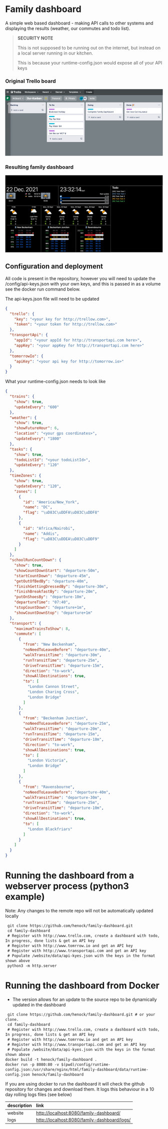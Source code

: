 # Family dashboard

A simple web based dashboard - making API calls to other systems and displaying the results (weather, our commutes and todo list).
 
> **SECURITY NOTE** 
> 
> This is not supposed to be running out on the internet, but instead on a local server running in our kitchen.
>
> This is because your runtime-config.json would expose all of your API keys


### Original Trello board

![Original Trello board](/docs/2021-11-20-trello-board.png)

### Resulting family dashboard

![Original Trello board](/docs/2021-12-22-family-dashboard.jpg)


## Configuration and deployment 

All code is present in the repository, however you will need to update the /config/api-keys.json with your own keys, and this is passed in as a volume see the docker run command below.

The api-keys.json file will need to be updated  
```json
{
  "trello": {
    "key": "<your key for http://trellow.com>",
    "token": "<your token for http://trellow.com>"
  },
  "transportApi": {
    "appId": "<your appId for http://transportapi.com here>",
    "appKey": "<your appKey for http://transportapi.com here>"
  },
  "tomorrowIo": {
    "apiKey": "<your api key for http://tomorrow.io>"
  }
}
```


What your runtime-config.json needs to look like

```json
{
  "trains": {
    "show": true,
    "updateEvery": "600"
  },
  "weather": {
    "show": true,
    "showFutureHour": 6,
    "location": "<your gps coordinates>",
    "updateEvery": "1800"
  },
  "tasks": {
    "show": true,
    "todoListId": "<your todoListId>",
    "updateEvery": "120"
  },
  "timeZones": {
    "show": true,
    "updateEvery": "120",
    "zones": [
      {
        "id": "America/New_York",
        "name": "DC",
        "flag": "\uD83C\uDDFA\uD83C\uDDF8"
      },
      {
        "id": "Africa/Nairobi",
        "name": "Addis",
        "flag": "\uD83C\uDDEA\uD83C\uDDF9"
      }
    ]
  },
  "schoolRunCountDown": {
    "show": true,
    "showCountDownStart": "departure-50m",
    "startCountDown": "departure-45m",
    "getOutOfBedBy": "departure-40m",
    "finishGettingDressedBy": "departure-30m",
    "finishBreakfastBy": "departure-20m",
    "putOnShoesBy": "departure-10m",
    "departureTime": "07:40",
    "stopCountDown": "departure+1m",
    "showCountDownStop": "departure+1m"
  },
  "transport": {
    "maximumTrainsToShow": 8,
    "commute": [
      {
        "from": "New Beckenham",
        "noNeedToLeaveBefore": "departure-40m",
        "walkTransitTime": "departure-30m",
        "runTransitTime": "departure-25m",
        "driveTransitTime": "departure-15m",
        "direction": "to-work",
        "showAllDestinations": true,
        "to": [
          "London Cannon Street",
          "London Charing Cross",
          "London Bridge"
        ]
      },
      {
        "from": "Beckenham Junction",
        "noNeedToLeaveBefore": "departure-25m",
        "walkTransitTime": "departure-20m",
        "runTransitTime": "departure-15m",
        "driveTransitTime": "departure-10m",
        "direction": "to-work",
        "showAllDestinations": true,
        "to": [
          "London Victoria",
          "London Bridge"
        ]
      },
      {
        "from": "Ravensbourne",
        "noNeedToLeaveBefore": "departure-40m",
        "walkTransitTime": "departure-30m",
        "runTransitTime": "departure-25m",
        "driveTransitTime": "departure-10m",
        "direction": "to-work",
        "showAllDestinations": true,
        "to": [
          "London Blackfriars"
        ]
      }
    ]
  }
}
```

# Running the dashboard from a webserver process (python3 example)

Note: Any changes to the remote repo will not be automatically updated locally

```shell
 git clone https://github.com/henock/family-dashboard.git
 cd family-dashboard
 # Register with http://www.trello.com, create a dashboard with todo, In progress, done lists & get an API key
 # Register with http://www.tomrrow.io and get an API key
 # Register with http://www.transportapi.com and get an API key
 # Populate /website/data/api-kyes.json with the keys in the format shown above
 python3 -m http.server    
```
# Running the dashboard from Docker 
- The version allows for an update to the source repo to be dynamically updated in the dashboard
```shell
 git clone https://github.com/henock/family-dashboard.git # or your clone.
 cd family-dashboard
 # Register with http://www.trello.com, create a dashboard with todo, In progress, done lists & get an API key
 # Register with http://www.tomrrow.io and get an API key
 # Register with http://www.transportapi.com and get an API key
 # Populate /website/data/api-kyes.json with the keys in the format shown above
docker build -t henock/family-dashboard .
docker run -p 8080:80 -v $(pwd)/config/runtime-config.json:/usr/share/nginx/html/family-dashboard/data/runtime-config.json henock/family-dashboard
``` 
If you are using docker to run the dashboard it will check the github repository for changes and download them.
It logs this behaviour in a 10 day rolling logs files (see below)

| description | link                                                                                         |
| :---        | :---                                                                                         |
| website     | [http://localhost:8080/family-dashboard/](http://localhost:8080/family-dashboard/)           |
| logs        | [http://localhost:8080/family-dashboard/logs/](http://localhost:8080/family-dashboard/logs/) |